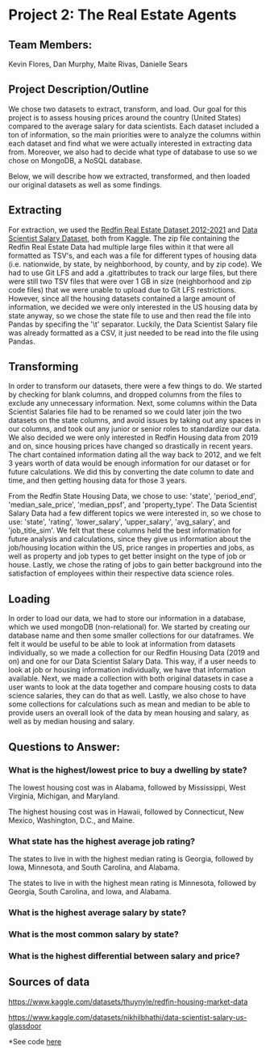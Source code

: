 # Project 2: The Real Estate Agents

## Team Members:
Kevin Flores, Dan Murphy, Maite Rivas, Danielle Sears

## Project Description/Outline
We chose two datasets to extract, transform, and load. Our goal for this project is to assess housing prices around the country (United States) compared to the average salary for data scientists. Each dataset included a ton of information, so the main priorities were to analyze the columns within each dataset and find what we were actually interested in extracting data from. Moreover, we also had to decide what type of database to use so we chose on MongoDB, a NoSQL database. 

Below, we will describe how we extracted, transformed, and then loaded our original datasets as well as some findings.

## Extracting
For extraction, we used the [Redfin Real Estate Dataset 2012-2021](https://www.kaggle.com/datasets/thuynyle/redfin-housing-market-data) and [Data Scientist Salary Dataset](https://www.kaggle.com/datasets/nikhilbhathi/data-scientist-salary-us-glassdoor), both from Kaggle. The zip file containing the Redfin Real Estate Data had multiple large files within it that were all formatted as TSV's, and each was a file for different types of housing data (i.e. nationwide, by state, by neighborhood, by county, and by zip code). We had to use Git LFS and add a .gitattributes to track our large files, but there were still two TSV files that were over 1 GB in size (neighborhood and zip code files) that we were unable to upload due to Git LFS restrictions. However, since all the housing datasets contained a large amount of information, we decided we were only interested in the US housing data by state anyway, so we chose the state file to use and then read the file into Pandas by specifing the '\t' separator. Luckily, the Data Scientist Salary file was already formatted as a CSV, it just needed to be read into the file using Pandas.

## Transforming
In order to transform our datasets, there were a few things to do. We started by checking for blank columns, and dropped columns from the files to exclude any unnecessary information. Next, some columns within the Data Scientist Salaries file had to be renamed so we could later join the two datasets on the state columns, and avoid issues by taking out any spaces in our columns, and took out any junior or senior roles to standardize our data. We also decided we were only interested in Redfin Housing data from 2019 and on, since housing prices have changed so drastically in recent years. The chart contained information dating all the way back to 2012, and we felt 3 years worth of data would be enough information for our dataset or for future calculations. We did this by converting the date column to date and time, and then getting housing data for those 3 years. 

From the Redfin State Housing Data, we chose to use: 'state', 'period_end', 'median_sale_price', 'median_ppsf', and 'property_type'. The Data Scientist Salary Data had a few different topics we were interested in, so we chose to use: 'state', 'rating', 'lower_salary', 'upper_salary', 'avg_salary', and 'job_title_sim'. We felt that these columns held the best information for future analysis and calculations, since they give us information about the job/housing location within the US, price ranges in properties and jobs, as well as property and job types to get better insight on the type of job or house. Lastly, we chose the rating of jobs to gain better background into the satisfaction of employees within their respective data science roles.

## Loading
In order to load our data, we had to store our information in a database, which we used mongoDB (non-relational) for. We started by creating our database name and then some smaller collections for our dataframes. We felt it would be useful to be able to look at information from datasets individually, so we made a collection for our Redfin Housing Data (2019 and on) and one for our Data Scientist Salary Data. This way, if a user needs to look at job or housing information individually, we have that information available. Next, we made a collection with both original datasets in case a user wants to look at the data together and compare housing costs to data science salaries, they can do that as well. Lastly, we also chose to have some collections for calculations such as mean and median to be able to provide users an overall look of the data by mean housing and salary, as well as by median housing and salary. 

## Questions to Answer:


### What is the highest/lowest price to buy a dwelling by state?

The lowest housing cost was in Alabama, followed by Mississippi, West Virginia, Michigan, and Maryland.

The highest housing cost was in Hawaii, followed by Connecticut, New Mexico, Washington, D.C., and Maine.


### What state has the highest average job rating?

The states to live in with the highest median rating is Georgia, followed by Iowa, Minnesota, and South Carolina, and Alabama.

The states to live in with the highest mean rating is Minnesota, followed by Georgia, South Carolina, and Iowa, and Alabama.



### What is the highest average salary by state?

### What is the most common salary by state?

### What is the highest differential between salary and price?



## Sources of data
https://www.kaggle.com/datasets/thuynyle/redfin-housing-market-data

https://www.kaggle.com/datasets/nikhilbhathi/data-scientist-salary-us-glassdoor


*See code [here](Code_Scripts/data_science_housing.ipynb)
